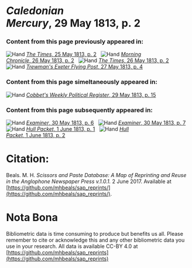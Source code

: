 # *Caledonian Mercury*, 29 May 1813, p. 2  
  
### Content from this page previously appeared in:  
![Hand](http://scissorsandpaste.net/wp-content/uploads/2017/06/smallhandpointer.png) [*The Times*, 25 May 1813, p. 2](https://mhbeals.github.io/sap_html/The-Times/The-Times-25-May-1813-p-2)  
![Hand](http://scissorsandpaste.net/wp-content/uploads/2017/06/smallhandpointer.png) [*Morning Chronicle*, 26 May 1813, p. 2](https://mhbeals.github.io/sap_html/Morning-Chronicle/Morning-Chronicle-26-May-1813-p-2)  
![Hand](http://scissorsandpaste.net/wp-content/uploads/2017/06/smallhandpointer.png) [*The Times*, 26 May 1813, p. 2](https://mhbeals.github.io/sap_html/The-Times/The-Times-26-May-1813-p-2)  
![Hand](http://scissorsandpaste.net/wp-content/uploads/2017/06/smallhandpointer.png) [*Trewman's Exeter Flying Post*, 27 May 1813, p. 4](https://mhbeals.github.io/sap_html/Trewman's-Exeter-Flying-Post/Trewman's-Exeter-Flying-Post-27-May-1813-p-4)  
  
### Content from this page simeltaneously appeared in:  
![Hand](http://scissorsandpaste.net/wp-content/uploads/2017/06/smallhandpointer.png) [*Cobbet's Weekly Political Register*, 29 May 1813, p. 15](https://mhbeals.github.io/sap_html/Cobbet's-Weekly-Political-Register/Cobbet's-Weekly-Political-Register-29-May-1813-p-15)  
  
### Content from this page subsequently appeared in:  
![Hand](http://scissorsandpaste.net/wp-content/uploads/2017/06/smallhandpointer.png) [*Examiner*, 30 May 1813, p. 6](https://mhbeals.github.io/sap_html/Examiner/Examiner-30-May-1813-p-6)  
![Hand](http://scissorsandpaste.net/wp-content/uploads/2017/06/smallhandpointer.png) [*Examiner*, 30 May 1813, p. 7](https://mhbeals.github.io/sap_html/Examiner/Examiner-30-May-1813-p-7)  
![Hand](http://scissorsandpaste.net/wp-content/uploads/2017/06/smallhandpointer.png) [*Hull Packet*, 1 June 1813, p. 1](https://mhbeals.github.io/sap_html/Hull-Packet/Hull-Packet-1-June-1813-p-1)  
![Hand](http://scissorsandpaste.net/wp-content/uploads/2017/06/smallhandpointer.png) [*Hull Packet*, 1 June 1813, p. 2](https://mhbeals.github.io/sap_html/Hull-Packet/Hull-Packet-1-June-1813-p-2)  


# Citation: 

Beals. M. H. *Scissors and Paste Database: A Map of Reprinting and Reuse in the Anglophone Newspaper Press v.1.0.1.* 2 June 2017. Available at [https://github.com/mhbeals/sap_reprints/](https://github.com/mhbeals/sap_reprints/). 

# Nota Bona

Bibliometric data is time consuming to produce but benefits us all. Please remember to cite or acknowledge this and any other bibliometric data you use in your research. All data is available CC-BY 4.0 at [https://github.com/mhbeals/sap_reprints](https://github.com/mhbeals/sap_reprints)